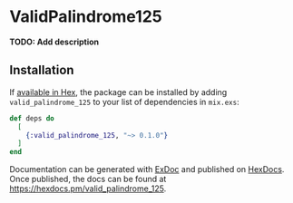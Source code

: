 # ValidPalindrome125

**TODO: Add description**

## Installation

If [available in Hex](https://hex.pm/docs/publish), the package can be installed
by adding `valid_palindrome_125` to your list of dependencies in `mix.exs`:

```elixir
def deps do
  [
    {:valid_palindrome_125, "~> 0.1.0"}
  ]
end
```

Documentation can be generated with [ExDoc](https://github.com/elixir-lang/ex_doc)
and published on [HexDocs](https://hexdocs.pm). Once published, the docs can
be found at <https://hexdocs.pm/valid_palindrome_125>.

